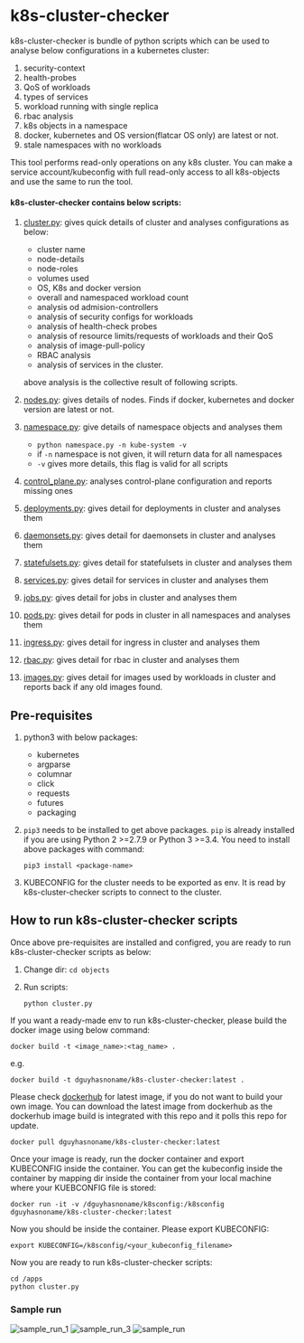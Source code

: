 # k8s-cluster-checker

k8s-cluster-checker is bundle of python scripts which can be used to analyse below configurations in a kubernetes cluster:

1. security-context
2. health-probes
3. QoS of workloads
4. types of services
5. workload running with single replica
6. rbac analysis
7. k8s objects in a namespace
8. docker, kubernetes and OS version(flatcar OS only) are latest or not.
9. stale namespaces with no workloads

This tool performs read-only operations on any k8s cluster. You can make a service account/kubeconfig with full read-only access to all k8s-objects and use the same to run the tool.

#### k8s-cluster-checker contains below scripts:

1. [cluster.py](objects/cluster.py): gives quick details of cluster and analyses configurations as below:
    - cluster name
    - node-details
    - node-roles
    - volumes used
    - OS, K8s and docker version
    - overall and namespaced workload count
    - analysis od admision-controllers
    - analysis of security configs for workloads
    - analysis of health-check probes
    - analysis of resource limits/requests of workloads and their QoS
    - analysis of image-pull-policy
    - RBAC analysis
    - analysis of services in the cluster.

    above analysis is the collective result of following scripts.
2. [nodes.py](objects/nodes.py): gives details of nodes. Finds if docker, kubernetes and docker version are latest or not.
3. [namespace.py](objects/namespace.py): give details of namespace objects and analyses them
    - `python namespace.py -n kube-system -v`
    - if `-n` namespace is not given, it will return data for all namespaces
    - `-v` gives more details, this flag is valid for all scripts
4. [control_plane.py](objects/control_plane.py): analyses control-plane configuration and reports missing ones
5. [deployments.py](objects/deployments.py): gives detail for deployments in cluster and analyses them
6. [daemonsets.py](objects/daemonsets.py): gives detail for daemonsets in cluster and analyses them
7. [statefulsets.py](objects/statefulsets.py): gives detail for statefulsets in cluster and analyses them
8. [services.py](objects/services.py): gives detail for services in cluster and analyses them
9. [jobs.py](objects/jobs.py): gives detail for jobs in cluster and analyses them
10. [pods.py](objects/pods.py): gives detail for pods in cluster in all namespaces and analyses them
11. [ingress.py](objects/ingress.py): gives detail for ingress in cluster and analyses them
12. [rbac.py](objects/rbac.py): gives detail for rbac in cluster and analyses them
13. [images.py](objects/images.py): gives detail for images used by workloads in cluster and reports back if any old images found.

## Pre-requisites

1. python3 with below packages:
    - kubernetes
    - argparse
    - columnar
    - click
    - requests
    - futures
    - packaging
2. `pip3` needs to be installed to get above packages. `pip` is already installed if you are using Python 2 >=2.7.9 or Python 3 >=3.4. You need to install above packages with command: 

    ```
    pip3 install <package-name>
    ```

3. KUBECONFIG for the cluster needs to be exported as env. It is read by k8s-cluster-checker scripts to connect to the cluster.

## How to run k8s-cluster-checker scripts

Once above pre-requisites are installed and configred, you are ready to run k8s-cluster-checker scripts as below:

1. Change dir: `cd objects`
2. Run scripts:

    ```
    python cluster.py
    ```

If you want a ready-made env to run k8s-cluster-checker, please build the docker image using below command:

    docker build -t <image_name>:<tag_name> .

e.g.

    
    docker build -t dguyhasnoname/k8s-cluster-checker:latest .
    
Please check [dockerhub](https://hub.docker.com/repository/docker/dguyhasnoname/k8s-cluster-checker) for latest image, if you do not want to build your own image. You can download the latest image from dockerhub as the dockerhub image build is integrated with this repo and it polls this repo for update.

    docker pull dguyhasnoname/k8s-cluster-checker:latest

Once your image is ready, run the docker container and export KUBECONFIG inside the container. You can get the kubeconfig inside the container by mapping dir inside the container from your local machine where your KUEBCONFIG file is stored:

    
    docker run -it -v /dguyhasnoname/k8sconfig:/k8sconfig dguyhasnoname/k8s-cluster-checker:latest
    

Now you should be inside the container. Please export KUBECONFIG:

    
    export KUBECONFIG=/k8sconfig/<your_kubeconfig_filename>
    

Now you are ready to run k8s-cluster-checker scripts:

    
    cd /apps
    python cluster.py

### Sample run

![sample_run_1](/docs/imgs/sample_run_1.png)
![sample_run_3](/docs/imgs/sample_run_3.png)
![sample_run](/docs/imgs/sample_run.png)









